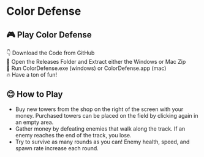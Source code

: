 # Color Defense
## 🎮 Play Color Defense
👇 Download the Code from GitHub \
🚪 Open the Releases Folder and Extract either the Windows or Mac Zip \
🚀 Run ColorDefense.exe (windows) or ColorDefense.app (mac) \
🔥 Have a ton of fun!  

## 😊 How to Play
* Buy new towers from the shop on the right of the screen with your money. Purchased towers can be placed on the field by clicking again in an empty area.
* Gather money by defeating enemies that walk along the track. If an enemy reaches the end of the track, you lose.
* Try to survive as many rounds as you can! Enemy health, speed, and spawn rate increase each round.
